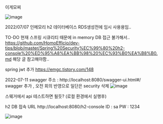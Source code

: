 이게모찌


![image](https://user-images.githubusercontent.com/61217289/177768782-17b7fbef-c9bc-44d6-87da-c5953976b372.png)


2022/07/07 인메모리 h2 데이터베이스 RDS생성전에 임시 사용용임..

TO-DO 현재 스프링 시큐리티 때문에 in memory DB 접근 불가해서..
https://github.com/HomoEfficio/dev-tips/blob/master/Spring%20Security%EC%99%80%20h2-console%20%ED%95%A8%EA%BB%98%20%EC%93%B0%EA%B8%B0.md
해당 글 참고해야함.. 

spring jwt 추가
https://emgc.tistory.com/148

2022-07-11
swagger 주소 : http://localhost:8080/swagger-ui.html#/
swagger 추가 , 오전 회의 반영으로 일단은 security 삭제
![image](https://user-images.githubusercontent.com/61217289/178290989-208b3a62-2950-4ed1-ab06-dd22c0fbe57c.png)

스웨거에서 api 테스트하면 될듯? (로컬 환경에서 실행후)

h2 DB 접속 URL
http://localhost:8080/h2-console
ID : sa
PW : 1234

![image](https://user-images.githubusercontent.com/61217289/178385810-faeb88c2-1f7e-49d1-88ef-72e09a3add6a.png)

